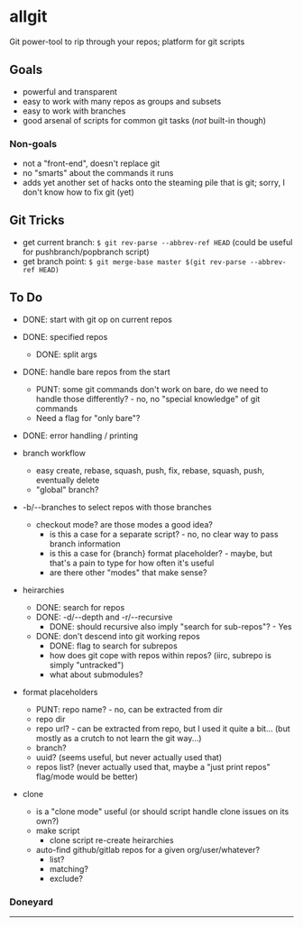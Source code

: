 allgit
======
Git power-tool to rip through your repos; platform for git scripts

Goals
-----
- powerful and transparent
- easy to work with many repos as groups and subsets
- easy to work with branches
- good arsenal of scripts for common git tasks (_not_ built-in though)

### Non-goals
- not a "front-end", doesn't replace git
- no "smarts" about the commands it runs
- adds yet another set of hacks onto the steaming pile that is git; sorry, I don't know how to fix git (yet)


Git Tricks
----------
- get current branch: `$ git rev-parse --abbrev-ref HEAD`  (could be useful for pushbranch/popbranch script)
- get branch point: `$ git merge-base master $(git rev-parse --abbrev-ref HEAD)`


To Do
-----
- DONE: start with git op on current repos
- DONE: specified repos
  - DONE: split args

- DONE: handle bare repos from the start
  - PUNT: some git commands don't work on bare, do we need to handle those differently? - no, no "special knowledge" of git commands
  - Need a flag for "only bare"?

- DONE: error handling / printing

- branch workflow
  - easy create, rebase, squash, push, fix, rebase, squash, push, eventually delete
  - "global" branch?

- -b/--branches to select repos with those branches
  - checkout mode?  are those modes a good idea?
    - is this a case for a separate script? - no, no clear way to pass branch information
    - is this a case for {branch} format placeholder? - maybe, but that's a pain to type for how often it's useful
    - are there other "modes" that make sense?

- heirarchies
  - DONE: search for repos
  - DONE: -d/--depth and -r/--recursive
    - DONE: should recursive also imply "search for sub-repos"? - Yes
  - DONE: don't descend into git working repos
    - DONE: flag to search for subrepos
    - how does git cope with repos within repos?  (iirc, subrepo is simply "untracked")
    - what about submodules?

- format placeholders
  - PUNT: repo name? - no, can be extracted from dir
  - repo dir
  - repo url? - can be extracted from repo, but I used it quite a bit... (but mostly as a crutch to not learn the git way...)
  - branch?
  - uuid? (seems useful, but never actually used that)
  - repos list? (never actually used that, maybe a "just print repos" flag/mode would be better)

- clone
  - is a "clone mode" useful (or should script handle clone issues on its own?)
  - make script
    - clone script re-create heirarchies
  - auto-find github/gitlab repos for a given org/user/whatever?
    - list?
    - matching?
    - exclude?

### Doneyard

---
